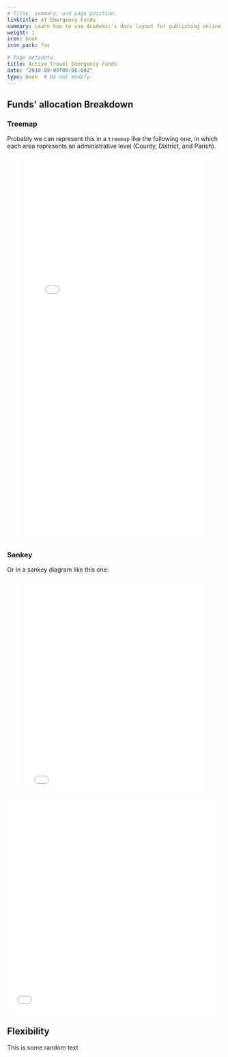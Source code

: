 ```yaml
---
# Title, summary, and page position.
linktitle: AT Emergency Funds
summary: Learn how to use Academic's docs layout for publishing online courses, software documentation, and tutorials.
weight: 1
icon: book
icon_pack: fas

# Page metadata.
title: Active Travel Emergency Funds
date: "2018-09-09T00:00:00Z"
type: book  # Do not modify.
---
```



## Funds' allocation Breakdown

### Treemap

Probably we can represent this in a `treemap` like the following one, in which each area represents an administrative level (County, District, and Parish).

<!-- We could embed a json like this:
{{< chart data="treemap" >}} -->

<figure class="iframe-wrapper">
  <embed src="/media/html_widgets/EATF-breakdown-treemap.html" style="height:900px;width:100%">
</figure>

### Sankey

Or in a sankey diagram like this one:

<figure class="iframe-wrapper">
  <embed src="/media/html_widgets/sankey.html" style="height:500px;width:100%">
</figure>


<div class="featured-image-wrapper"> 
<div style="position: relative">
<embed class="featured-image" src="/media/html_widgets/sankeyPlotlyBasic1.html" style="height:500px;width:100%">
</div>
</div>


## Flexibility

This is some random text